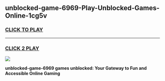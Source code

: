 
## unblocked-game-6969-Play-Unblocked-Games-Online-1cg5v
<h3>
<a href="https://premium76.site?title=unblocked-game-6969&ref=25A">CLICK TO PLAY</a></h3>
<hr>

<h3>
<a href="https://premium76.site?title=unblocked-game-6969&ref=25A">CLICK 2 PLAY</a>
  
</h3>

<a href="https://premium76.site?title=unblocked-game-6969&ref=25A"><img src="https://clearcache.store/games.png"></a>


**unblocked-game-6969 games unblocked: Your Gateway to Fun and Accessible Online Gaming**
